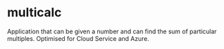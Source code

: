 # multicalc
Application that can be given a number and can find the sum of particular multiples. Optimised for Cloud Service and Azure.
